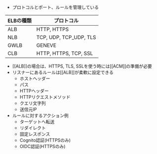 - プロトコルとポート、ルールを管理している

| ELBの種類 | プロトコル             |
| --------- | ---------------------- |
| ALB       | HTTP, HTTPS            |
| NLB       | TCP, UDP, TCP_UDP, TLS |
| GWLB      | GENEVE                 |
| CLB       | HTTP, HTTPS, TCP, SSL  |

- [[ALB]]の場合は、HTTPS, TLS, SSLを使う時には[[ACM]]の準備が必要
- リスナーにあるルールは[[ALB]]が柔軟に設定できる
	- ホストヘッダー
	- パス
	- HTTPヘッダー
	- HTTPリクエストメソッド
	- クエリ文字列
	- 送信元IP
- ルールに対するアクション例
	- ターゲットへ転送
	- リダイレクト
	- 固定レスポンス
	- Cognito認証(HTTPSのみ)
	- OIDC認証(HTTPSのみ)